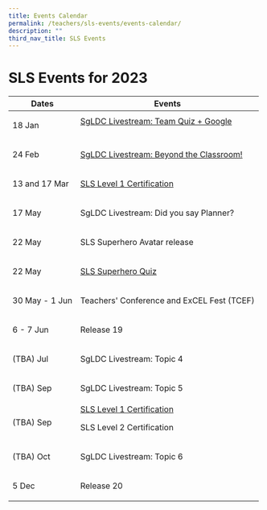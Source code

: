 ```yaml
---
title: Events Calendar
permalink: /teachers/sls-events/events-calendar/
description: ""
third_nav_title: SLS Events
---
```

<h1>SLS Events for 2023</h1>


<table>
				 <thead>
          <tr>
          <th>Dates</th>
          <th>Events</th>
          </tr>
          </thead>
          <tbody>
          <tr>
          <!--1st column-->
          <td>
          <p>18 Jan</p>
          </td>
          <!--2nd column-->
          <td>
            <a target="_blank" href="https://youtu.be/xtB_uT1WhVw?list=PLQxzGTcC-xNUWDHiwCmHgBGMSnuKtoEiT">SgLDC Livestream: Team Quiz + Google</a><p></p>
          </td>
          </tr>                    
          <tr>
          <!--1st column-->
          <td>
          <p>24 Feb</p>
          </td>
          <!--2nd column-->
          <td>
          <a target="_blank" href="https://youtu.be/p94xDFNcXWw?list=PLQxzGTcC-xNUWDHiwCmHgBGMSnuKtoEiT">SgLDC Livestream: Beyond the Classroom!</a>
          </td>
          </tr>
          <tr>
            <!--1st column-->
            <td>
            <p>13 and 17 Mar</p>
            </td>
            <!--2nd column-->
            <td>
            <a target="_blank" href="https://go.gov.sg/sls-level1-course">SLS Level 1 Certification</a>
            </td>
            </tr>
            <tr>
              <!--1st column-->
              <td>
              <p>17 May</p>
              </td>
              <!--2nd column-->
              <td>
              <p>SgLDC Livestream: Did you say Planner?</p>
              </td>
              </tr>
              <tr>
                <!--1st column-->
                <td>
                <p>22 May</p>
                </td>
                <!--2nd column-->
                <td>
                <p>SLS Superhero Avatar release</p>
                </td>
                </tr>          
          <tr>
            <!--1st column-->
            <td>
            <p>22 May</p>
            </td>
            <!--2nd column-->
            <td>
           <a target="_blank" href="/teachers/sls-superhero-quiz/index/">SLS Superhero Quiz</a>
            </td>
            </tr>
          <tr>
            <!--1st column-->
            <td>
            <p>30 May - 1 Jun</p>
            </td>
            <!--2nd column-->
            <td>
            <p>Teachers' Conference and ExCEL Fest (TCEF)</p>
            </td>
            </tr>
          <tr>
          <!--1st column-->
          <td>
          <p>6 - 7 Jun</p>
          </td>
          <!--2nd column-->
          <td>
          <p>Release 19</p>
          </td>
          </tr>              
            <tr>
              <!--1st column-->
              <td>
              <p>(TBA) Jul</p>
              </td>
              <!--2nd column-->
              <td>
                <p>SgLDC Livestream: Topic 4</p>
              </td>
              </tr>          
          <tr>
          <!--1st column-->
          <td>
          <p>(TBA) Sep</p>
          </td>
          <!--2nd column-->
          <td>
          <p>SgLDC Livestream: Topic 5</p>
          </td>
          </tr>
          <tr>
            <!--1st column-->
            <td>
              <p>(TBA) Sep</p>
            </td>
            <!--2nd column-->
            <td>
              <a target="_blank" href="https://go.gov.sg/sls-level1-course">SLS Level 1 Certification</a>
            <p>SLS Level 2 Certification</p>
            </td>
            </tr>                    
          <tr>
          <!--1st column-->
          <td>
          <p>(TBA) Oct</p>
          </td>
          <!--2nd column-->
          <td>
          <p>SgLDC Livestream: Topic 6</p>
          </td>
          </tr>          
          <tr>
          <!--1st column-->
          <td>
          <p>5 Dec</p>
          </td>
          <!--2nd column-->
          <td>
          <p>Release 20</p>
          </td>
          </tr>
          </tbody>
          </table>